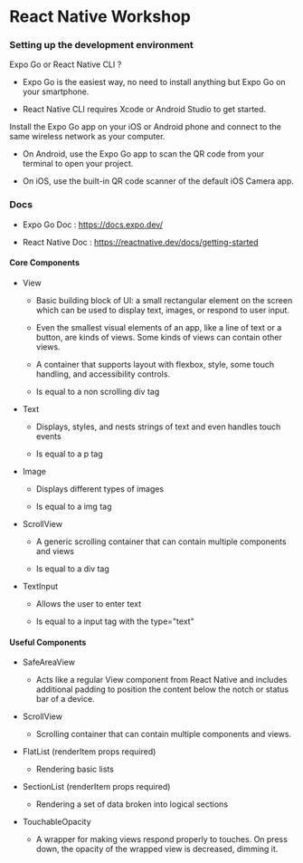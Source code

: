 # React Native Workshop

### Setting up the development environment

Expo Go or React Native CLI ?

- Expo Go is the easiest way, no need to install anything but Expo Go on your smartphone.

- React Native CLI requires Xcode or Android Studio to get started.

Install the Expo Go app on your iOS or Android phone and connect to the same wireless network as your computer.

- On Android, use the Expo Go app to scan the QR code from your terminal to open your project.

- On iOS, use the built-in QR code scanner of the default iOS Camera app.

### Docs

- Expo Go Doc : https://docs.expo.dev/

- React Native Doc : https://reactnative.dev/docs/getting-started

#### Core Components

- View

  - Basic building block of UI: a small rectangular element on the screen which can be used to display text, images, or respond to user input.
  - Even the smallest visual elements of an app, like a line of text or a button, are kinds of views. Some kinds of views can contain other views.
  - A container that supports layout with flexbox, style, some touch handling, and accessibility controls.

  - Is equal to a non scrolling div tag

- Text

  - Displays, styles, and nests strings of text and even handles touch events

  - Is equal to a p tag

- Image

  - Displays different types of images

  - Is equal to a img tag

- ScrollView

  - A generic scrolling container that can contain multiple components and views

  - Is equal to a div tag

- TextInput

  - Allows the user to enter text

  - Is equal to a input tag with the type="text"

#### Useful Components

- SafeAreaView

  - Acts like a regular View component from React Native and includes additional padding to position the content below the notch or status bar of a device.

- ScrollView

  - Scrolling container that can contain multiple components and views.

- FlatList (renderItem props required)

  - Rendering basic lists

- SectionList (renderItem props required)

  - Rendering a set of data broken into logical sections

- TouchableOpacity

  - A wrapper for making views respond properly to touches. On press down, the opacity of the wrapped view is decreased, dimming it.
